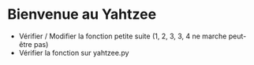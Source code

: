 # Bienvenue au Yahtzee

- Vérifier / Modifier la fonction petite suite (1, 2, 3, 3, 4 ne marche peut-être pas)
- Vérifier la fonction sur yahtzee.py
